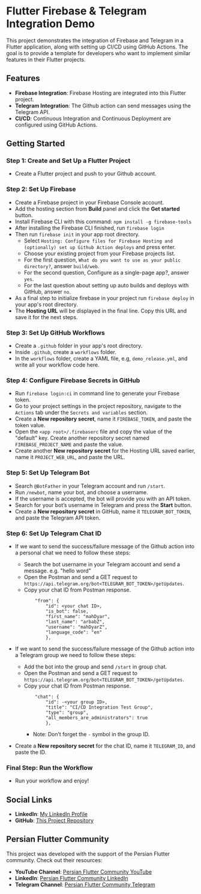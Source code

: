 # Flutter Firebase & Telegram Integration Demo

This project demonstrates the integration of Firebase and Telegram in a Flutter application, along with setting up CI/CD using GitHub Actions. The goal is to provide a template for developers who want to implement similar features in their Flutter projects.

## Features

- **Firebase Integration**: Firebase Hosting are integrated into this Flutter project.
- **Telegram Integration**: The Github action can send messages using the Telegram API.
- **CI/CD**: Continuous Integration and Continuous Deployment are configured using GitHub Actions.

## Getting Started

### Step 1: Create and Set Up a Flutter Project

- Create a Flutter project and push to your Github account.

### Step 2: Set Up Firebase

- Create a Firebase project in your Firebase Console account.
- Add the hosting section from **Build** panel and click the **Get started** button.
- Install Firebase CLI with this command:  `npm install -g firebase-tools`
- After installing the Firebase CLI finished, run `firebase login`
- Then run `firebase init` in your app root directory.
    - Select `Hosting: Configure files for Firebase Hosting and (optionally) set up Github Action deploys` and press enter.
    - Choose your existing project from your Firebase projects list.
    - For the first question, `What do you want to use as your public directory?`, answer `build/web`.
    - For the second question, Configure as a single-page app?, answer `yes`.
    - For the last question about setting up auto builds and deploys with GitHub, answer `no`.
- As a final step to initialize firebase in your project run `firebase deploy` in your app's root directory.
- The **Hosting URL** will be displayed in the final line. Copy this URL and save it for the next steps.

### Step 3: Set Up GitHub Workflows

- Create a `.github` folder in your app's root directory.
- Inside `.github`, create a `workflows` folder.
- In the `workflows` folder, create a YAML file, e.g, `demo_release.yml`, and write all your workflow code here.

### Step 4: Configure Firebase Secrets in GitHub

- Run `firebase login:ci` in command line to generate your Firebase token.
- Go to your project settings in the project repository, navigate to the `Actions` tab under the `Secrets and variables` section.
- Create a **New repository secret**, name it `FIREBASE_TOKEN`, and paste the token value.
- Open the `<app root>/.firebaserc` file and copy the value of the "default" key. Create another repository secret named `FIREBASE_PROJECT_NAME` and paste the value.
- Create another **New repository secret** for the Hosting URL saved earlier, name it `PROJECT_WEB_URL`, and paste the URL.

### Step 5: Set Up Telegram Bot

- Search `@BotFather` in your Telegram account and run `/start`.
- Run `/newbot`, name your bot, and choose a username.
- If the username is accepted, the bot will provide you with an API token.
- Search for your bot’s username in Telegram and press the **Start** button.
- Create a **New repository secret** in GitHub, name it `TELEGRAM_BOT_TOKEN`, and paste the Telegram API token.

### Step 6: Set Up Telegram Chat ID

- If we want to send the success/failure message of the Github action into a personal chat we need to follow these steps:
    - Search the bot username in your Telegram account and send a message. e.g. "hello word"
    - Open the Postman and send a GET request to `https://api.telegram.org/bot<TELEGRAM_BOT_TOKEN>/getUpdates`.
    - Copy your chat ID from Postman response.
        ```
            "from": {
                "id": <your chat ID>,
                "is_bot": false,
                "first_name": "mahDyar",
                "last_name": "arbabZ",
                "username": "mahDyarZ",
                "language_code": "en"
                },
        ```
- If we want to send the success/failure message of the Github action into a Telegram group we need to follow these steps:
    - Add the bot into the group and send `/start` in group chat.
    - Open the Postman and send a GET request to `https://api.telegram.org/bot<TELEGRAM_BOT_TOKEN>/getUpdates`.
    - Copy your chat ID from Postman response.
        ```
            "chat": {
                "id": -<your group ID>,
                "title": "CI/CD Integration Test Group",
                "type": "group",
                "all_members_are_administrators": true
                },
        ```
        - Note: Don’t forget the `-` symbol in the group ID.

- Create a **New repository secret** for the chat ID, name it `TELEGRAM_ID`, and paste the ID.

### Final Step: Run the Workflow

- Run your workflow and enjoy!

## Social Links

- **LinkedIn**: [My LinkedIn Profile](https://www.linkedin.com/in/mahdiyar-arbabzi/)
- **GitHub**: [This Project Repository](https://github.com/mahdiyarz/persian_flutter_ci_cd)

## Persian Flutter Community

This project was developed with the support of the Persian Flutter community. Check out their resources:

- **YouTube Channel**: [Persian Flutter Community YouTube](https://www.youtube.com/@PersianFlutter)
- **LinkedIn**: [Persian Flutter Community LinkedIn](https://www.linkedin.com/company/persianflutter/)
- **Telegram Channel**: [Persian Flutter Community Telegram](https://t.me/persian_flutter)


